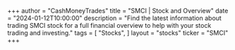 +++
author = "CashMoneyTrades"
title = "SMCI | Stock and Overview"
date = "2024-01-12T10:00:00"
description = "Find the latest information about trading SMCI stock for a full financial overview to help with your stock trading and investing."
tags = [
"Stocks",
]
layout = "stocks"
ticker = "SMCI"
+++
        


    
        